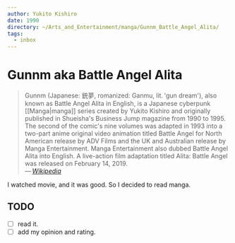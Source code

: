 ```yaml
---
author: Yukito Kishiro
date: 1990
directory: ~/Arts_and_Entertainment/manga/Gunnm_Battle_Angel_Alita/
tags:
  - inbox
---
```


# Gunnm aka Battle Angel Alita

> Gunnm (Japanese: 銃夢, romanized: Ganmu, lit. 'gun dream'), also known as
> Battle Angel Alita in English, is a Japanese cyberpunk [[Manga|manga]] series
> created by Yukito Kishiro and originally published in Shueisha's Business Jump
> magazine from 1990 to 1995. The second of the comic's nine volumes was adapted
> in 1993 into a two-part anime original video animation titled Battle Angel for
> North American release by ADV Films and the UK and Australian release by Manga
> Entertainment. Manga Entertainment also dubbed Battle Angel Alita into
> English. A live-action film adaptation titled Alita: Battle Angel was released
> on February 14, 2019.\
> — <cite>[Wikipedia](https://en.wikipedia.org/wiki/Battle_Angel_Alita)</cite>

I watched movie, and it was good. So I decided to read manga.

## TODO

- [ ] read it.
- [ ] add my opinion and rating.
